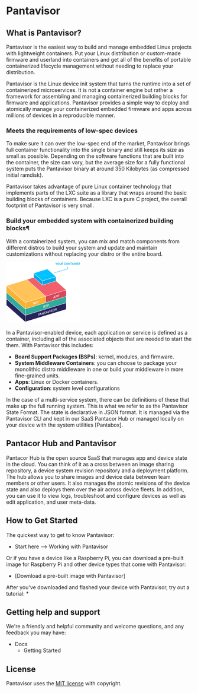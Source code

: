 # Pantavisor

## What is Pantavisor? 
Pantavisor is the easiest way to build and manage embedded Linux projects with lightweight containers. Put your Linux distribution or custom-made firmware and userland into containers and get all of the benefits of portable containerized lifecycle management without needing to replace your distribution. 

Pantavisor is the Linux device init system that turns the runtime into a set of containerized microservices. It is not a container engine but rather a framework for assembling and managing containerized building blocks for firmware and applications. Pantavisor provides a simple way to deploy and atomically manage your containerized embedded firmware and apps across millions of devices in a reproducible manner. 

### Meets the requirements of low-spec devices 
To make sure it can over the low-spec end of the market, Pantavisor brings full container functionality into the single binary and still keeps its size as small as possible. Depending on the software functions that are built into the container, the size can vary, but the average size for a fully functional system puts the Pantavisor binary at around 350 Kilobytes (as compressed initial ramdisk).

Pantavisor takes advantage of pure Linux container technology that implements parts of the LXC suite as a library that wraps around the basic building blocks of containers. Because LXC is a pure C project, the overall footprint of Pantavisor is very small.

### Build your embedded system with containerized building blocks¶
With a containerized system, you can mix and match components from different distros to build your system and update and maintain customizations without replacing your distro or the entire board.

<img src="pantavisor-containers.png" alt="pantavisor" width="200"/>

In a Pantavisor-enabled device, each application or service is defined as a container, including all of the associated objects that are needed to start the them. With Pantavisor this includes:

* **Board Support Packages (BSPs)**: kernel, modules, and firmware. 
* **System Middleware Containers**: you can choose to package your monolithic distro middleware in one or build your middleware in more fine-grained units. 
* **Apps**: Linux or Docker containers.
* **Configuration**: system level configurations

In the case of a multi-service system, there can be definitions of these that make up the full running system. This is what we refer to as the Pantavisor State Format. The state is declarative in JSON format. It is managed via the Pantavisor CLI and kept in our SaaS Pantacor Hub or managed locally on your device with the system utilities [Pantabox]. 

## Pantacor Hub and Pantavisor
Pantacor Hub is the open source SaaS that manages app and device state in the cloud. You can think of it as a cross between an image sharing repository, a device system revision repository and a deployment platform. The hub allows you to share images and device data between team members or other users. It also manages the atomic revisions of the device state and also deploys them over the air across device fleets. In addition, you can use it to view logs, troubleshoot and configure devices as well as edit application, and user meta-data.

## How to Get Started
The quickest way to get to know Pantavisor:
* Start here --> Working with Pantavisor

Or if you have a device like a Raspberry Pi, you can download a pre-built image for Raspberry Pi and other device types that come with Pantavisor:

* [Download a pre-built image with Pantavisor]

After you've downloaded and flashed your device with Pantavisor, try out a tutorial: 
* 

## Getting help and support
We're a friendly and helpful community and welcome questions, and any feedback you may have: 

- Docs
     - Getting Started



## License
Pantavisor uses the [MIT license](LICENSE) with copyright.  


